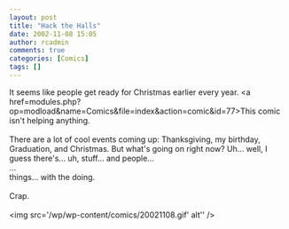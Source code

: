 ```yaml
---
layout: post
title: "Hack the Halls"
date: 2002-11-08 15:05
author: rcadmin
comments: true
categories: [Comics]
tags: []
---
```

It seems like people get ready for Christmas earlier every year. <a href=modules.php?op=modload&name=Comics&file=index&action=comic&id=77>This comic</a> isn't helping anything.
<br />
<br />
There are a lot of cool events coming up: Thanksgiving, my birthday, Graduation, and Christmas. But what's going on right now? Uh... well, I guess there's... uh, stuff... and people... 
<br />
...
<br />
things... with the doing. 
<br />
<br />
Crap.<br /><br /><!--more--><img src='/wp/wp-content/comics/20021108.gif' alt'' />
